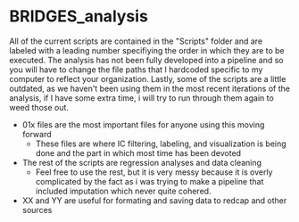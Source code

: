 # BRIDGES_analysis

All of the current scripts are contained in the "Scripts" folder and are labeled with a leading number specifiying the order in which they are to be executed. The analysis has not been fully developed into a pipeline and so you will have to change the file paths that I hardcoded specific to my computer to reflect your organization. Lastly, some of the scripts are a little outdated, as we haven't been using them in the most recent iterations of the analysis, if I have some extra time, i will try to run through them again to weed those out. 

- 01x files are the most important files for anyone using this moving forward
  - These files are where IC filtering, labeling, and visualization is being done and the part in which most time has been devoted
- The rest of the scripts are regression analyses and data cleaning
  - Feel free to use the rest, but it is very messy because it is overly complicated by the fact as i was trying to make a pipeline that included imputation which never quite cohered. 
- XX and YY are useful for formating and saving data to redcap and other sources

